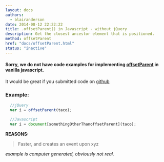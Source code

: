 ```yaml
---
layout: docs
authors:
  - blairanderson
date: 2014-08-12 22:22:22
title: .offsetParent() in Javascript - without jQuery
description: Get the closest ancestor element that is positioned.
method: offsetParent
href: "docs/offsetParent.html"
status: "inactive"
---
```


#### Sorry, we do not have code examples for implementing [offsetParent](http://api.jquery.com/offsetParent/) in vanilla javascript.

It would be great if you submitted code on [github](https://github.com/blairanderson/without-jquery/blob/master/docs/offsetParent.md)

### Example:

```javascript
  //jQuery
  var i = offsetParent(taco);

  //Javascript
  var i = document[somethingOtherThanoffsetParent](taco);

```

**REASONS:**
> Faster, and creates an event upon xyz

*example is computer generated, obviously not real.*
